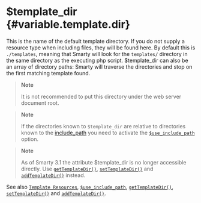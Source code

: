 \$template\_dir {#variable.template.dir}
===============

This is the name of the default template directory. If you do not supply
a resource type when including files, they will be found here. By
default this is `./templates`, meaning that Smarty will look for the
`templates/` directory in the same directory as the executing php
script. \$template\_dir can also be an array of directory paths: Smarty
will traverse the directories and stop on the first matching template
found.

> **Note**
>
> It is not recommended to put this directory under the web server
> document root.

> **Note**
>
> If the directories known to `$template_dir` are relative to
> directories known to the
> [include\_path](&url.php-manual;ini.core.php#ini.include-path) you
> need to activate the [`$use_include_path`](#variable.use.include.path)
> option.

> **Note**
>
> As of Smarty 3.1 the attribute \$template\_dir is no longer accessible
> directly. Use [`getTemplateDir()`](#api.get.template.dir),
> [`setTemplateDir()`](#api.set.template.dir) and
> [`addTemplateDir()`](#api.add.template.dir) instead.

See also [`Template Resources`](#resources),
[`$use_include_path`](#variable.use.include.path),
[`getTemplateDir()`](#api.get.template.dir),
[`setTemplateDir()`](#api.set.template.dir) and
[`addTemplateDir()`](#api.add.template.dir).

